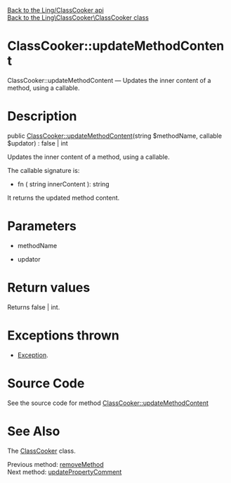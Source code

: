 [Back to the Ling/ClassCooker api](https://github.com/lingtalfi/ClassCooker/blob/master/doc/api/Ling/ClassCooker.md)<br>
[Back to the Ling\ClassCooker\ClassCooker class](https://github.com/lingtalfi/ClassCooker/blob/master/doc/api/Ling/ClassCooker/ClassCooker.md)


ClassCooker::updateMethodContent
================



ClassCooker::updateMethodContent — Updates the inner content of a method, using a callable.




Description
================


public [ClassCooker::updateMethodContent](https://github.com/lingtalfi/ClassCooker/blob/master/doc/api/Ling/ClassCooker/ClassCooker/updateMethodContent.md)(string $methodName, callable $updator) : false | int




Updates the inner content of a method, using a callable.

The callable signature is:
- fn ( string innerContent ): string

It returns the updated method content.




Parameters
================


- methodName

    

- updator

    


Return values
================

Returns false | int.


Exceptions thrown
================

- [Exception](http://php.net/manual/en/class.exception.php).&nbsp;







Source Code
===========
See the source code for method [ClassCooker::updateMethodContent](https://github.com/lingtalfi/ClassCooker/blob/master/ClassCooker.php#L739-L777)


See Also
================

The [ClassCooker](https://github.com/lingtalfi/ClassCooker/blob/master/doc/api/Ling/ClassCooker/ClassCooker.md) class.

Previous method: [removeMethod](https://github.com/lingtalfi/ClassCooker/blob/master/doc/api/Ling/ClassCooker/ClassCooker/removeMethod.md)<br>Next method: [updatePropertyComment](https://github.com/lingtalfi/ClassCooker/blob/master/doc/api/Ling/ClassCooker/ClassCooker/updatePropertyComment.md)<br>

